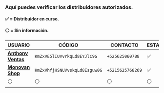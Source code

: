 ### Aquí puedes verificar los distribuidores autorizados.
#### ✅ = Distribuidor en curso.
#### ⚪ = Sin información.
 
| USUARIO          |   CÓDIGO                | CONTACTO    | ESTADO
| ------------     | ------------            | ------------| ------------
| [**Anthony Ventas**](https://wa.me/5215625060788)        | `KmZxVE5lIUVvrkqLd8EYJlC9G` | `+525625060788` | ✅
| [**Monovan Shop**](https:/wa.me/5215625768269)       | `KmZxVhfjHSNUVvskqLd8Esguw0G`               | `+5215625768269` | ✅
| ⚪        | ⚪               |  ⚪ | ⚪

